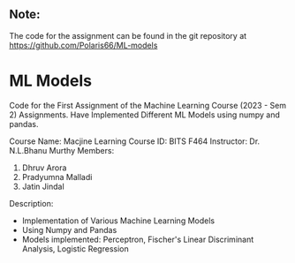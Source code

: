 ## Note: 
The code for the assignment can be found in the git repository at https://github.com/Polaris66/ML-models

# ML Models

Code for the First Assignment of the Machine Learning Course (2023 - Sem 2) Assignments.
Have Implemented Different ML Models using numpy and pandas.

Course Name: Macjine Learning
Course ID: BITS F464
Instructor: Dr. N.L.Bhanu Murthy
Members:
1) Dhruv Arora
2) Pradyumna Malladi
3) Jatin Jindal

Description:
- Implementation of Various Machine Learning Models
- Using Numpy and Pandas
- Models implemented: Perceptron, Fischer's Linear Discriminant Analysis, Logistic Regression

